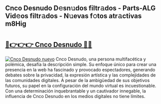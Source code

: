 ## Cnco Desnudo D𝚎sn𝚞dos filtr𝚊dos - Parts-ALG Vid𝚎os filtr𝚊dos - N𝚞evas f𝚘tos atr𝚊ctivas m8Hig

# <h2><a href="http://mbc8q8.tromn.icu/?c=Cnco+Desnudo">🔗👉👉👉 Cnco Desnudo 🔗🔗</a></h2>

[![Cnco Desnudo nuevo](https://i.imgur.com/pEAQMta.gif)](http://mbc8q8.tromn.icu/?c=Cnco+Desnudo)
Cnco Desnudo, una persona multifacética y polémica, desafía la descripción simple. Su enfoque único para crear una presencia en la web ha fascinado y provocado espectadores, generando debates sobre la privacidad, la expresión artística y las complejidades de las comunidades digitales. A pesar de la ambigüedad de sus objetivos futuros, su papel en la configuración del mundo virtual es incuestionable. Con una determinación inquebrantable y un cautivador innegable, la influencia de Cnco Desnudo en los medios digitales no tiene límites.
